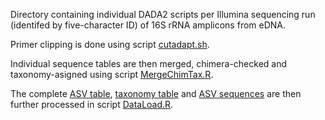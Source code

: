 Directory containing individual DADA2 scripts per Illumina sequencing run (identifed by five-character ID) of 16S rRNA amplicons from eDNA.

Primer clipping is done using script [cutadapt.sh](./cutadapt.sh).

Individual sequence tables are then merged, chimera-checked and taxonomy-asigned using script [MergeChimTax.R](./MergeChimTax.R).

The complete [ASV table](../output/bacSeqtab.txt), [taxonomy table](../output/bacTax.txt) and [ASV sequences](../output/bacUniques.fasta) are then further processed in script [DataLoad.R](../DataLoad.R).

